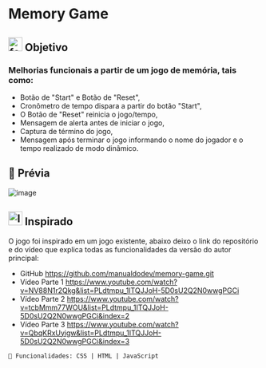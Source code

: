 # Memory Game

## <img width="28px" src="https://github.com/jessy-hope/games/assets/92484650/9e8e2eed-0098-4dfe-a094-963e14087ee5" alt="foco Icon" /> Objetivo
### Melhorias funcionais a partir de um jogo de memória, tais como:

 * Botão de "Start" e Botão de "Reset",
 * Cronômetro de tempo dispara a partir do botão "Start",
 * O Botão de "Reset" reinicia o jogo/tempo,
 * Mensagem de alerta antes de iniciar o jogo,
 * Captura de término do jogo, 
 * Mensagem após terminar o jogo informando o nome do jogador e o tempo realizado de modo dinâmico.


## 🚀 Prévia 

  ![image](https://github.com/jessy-hope/games/assets/92484650/7985948c-5041-4369-be19-9bc044cdb8f6)

## <img width="28px" src="https://github.com/jessy-hope/games/assets/92484650/d65ea2a3-8f3b-4f9b-a1ab-6255cb736ada" alt="lamp Icon" /> Inspirado
O jogo foi inspirado em um jogo existente, abaixo deixo o link do repositório e do vídeo que explica todas as funcionalidades da versão do autor principal:
* GitHub https://github.com/manualdodev/memory-game.git
* Vídeo Parte 1 https://www.youtube.com/watch?v=NV88N1r2Qkg&list=PLdtmpu_1ITQJJoH-5D0sU2Q2N0wwgPGCi 
* Vídeo Parte 2 https://www.youtube.com/watch?v=tcbMmm77WOU&list=PLdtmpu_1ITQJJoH-5D0sU2Q2N0wwgPGCi&index=2 
* Vídeo Parte 3 https://www.youtube.com/watch?v=QbqKRxUyigw&list=PLdtmpu_1ITQJJoH-5D0sU2Q2N0wwgPGCi&index=3

```
📌 Funcionalidades: CSS | HTML | JavaScript
```

